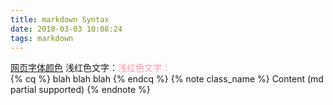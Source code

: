 ```yaml
---
title: markdown Syntax
date: 2018-03-03 10:08:24
tags: markdown
---
```

[网页字体颜色](http://www.w3school.com.cn/tags/html_ref_colornames.asp)
浅红色文字：<font color="#FF98AA">浅红色文字：</font><br /> 
{% cq %} blah blah blah {% endcq %}
{% note class_name %} Content (md partial supported) {% endnote %}